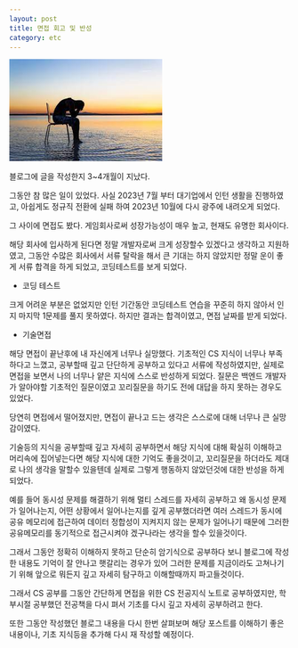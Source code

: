 ```yaml
---
layout: post
title: 면접 회고 및 반성
category: etc
---
```


![regret.png](/img/post/regret.png)

블로그에 글을 작성한지 3~4개월이 지났다.

그동안 참 많은 일이 있었다. 사실 2023년 7월 부터 대기업에서 인턴 생활을 진행하였고, 아쉽게도 정규직 전환에 실패 하여 2023년 10월에 다시 광주에 내려오게 되었다.

그 사이에 면접도 봤다. 게임회사로써 성장가능성이 매우 높고, 현재도 유명한 회사이다.

해당 회사에 입사하게 된다면 정말 개발자로써 크게 성장할수 있겠다고 생각하고 지원하였고, 그동안 수많은 회사에서 서류 탈락을 해서 큰 기대는 하지 않았지만 정말 운이 좋게 서류 합격을 하게 되었고, 코딩테스트를 보게 되었다.

- 코딩 테스트

크게 어려운 부분은 없었지만 인턴 기간동안 코딩테스트 연습을 꾸준히 하지 않아서 인지 마지막 1문제를 풀지 못하였다. 하지만 결과는 합격이였고, 면접 날짜를 받게 되었다.

- 기술면접

해당 면접이 끝난후에 내 자신에게 너무나 실망했다. 기초적인 CS 지식이 너무나 부족하다고 느꼈고, 공부할때 깊고 단단하게 공부하고 있다고 서류에 작성하였지만, 실제로 면접을 보면서 나의 너무나 얕은 지식에 스스로 반성하게 되었다. 질문은 백엔드 개발자가 알아야할 기초적인 질문이였고 꼬리질문을 하기도 전에 대답을 하지 못하는 경우도 있었다.

당연히 면접에서 떨어졌지만, 면접이 끝나고 드는 생각은 스스로에 대해 너무나 큰 실망감이였다.

기술등의 지식을 공부할때 깊고 자세히 공부하면서 해당 지식에 대해 확실히 이해하고 머리속에 집어넣는다면 해당 지식에 대한 기억도 좋을것이고, 꼬리질문을 하더라도 제대로 나의 생각을 말할수 있을텐데 실제로 그렇게 행동하지 않았던것에 대한 반성을 하게 되었다.

예를 들어 동시성 문제를 해결하기 위해 멀티 스레드를 자세히 공부하고 왜 동시성 문제가 일어나는지, 어떤 상황에서 일어나는지를 깊게 공부했더라면 여러 스레드가 동시에 공유 메모리에 접근하여 데이터 정합성이 지켜지지 않는 문제가 일어나기 때문에 그러한 공유메모리를 동기적으로 접근시켜야 겠구나라는 생각을 할수 있을것이다.

그래서 그동안 정확히 이해하지 못하고 단순히 암기식으로 공부하다 보니 블로그에 작성한 내용도 기억이 잘 안나고 햇갈리는 경우가 있어 그러한 문제를 지금이라도 고쳐나기기 위해 앞으로 뭐든지 깊고 자세히 탐구하고 이해할때까지 파고들것이다.

그래서 CS 공부를 그동안 간단하게 면접을 위한 CS 전공지식 노트로 공부하였지만, 학부시절 공부했던 전공책을 다시 펴서 기초를 다시 깊고 자세히 공부하려고 한다.

또한 그동안 작성했던 블로그 내용을 다시 한번 살펴보며  해당 포스트를 이해하기 좋은 내용이나, 기초 지식등을 추가해 다시 재 작성할 예정이다.
